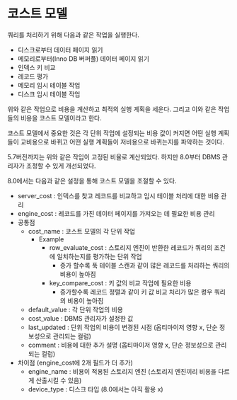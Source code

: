 # 코스트 모델

쿼리를 처리하기 위해 다음과 같은 작업을 실행한다.

* 디스크로부터 데이터 페이지 읽기
* 메모리로부터(Inno DB 버퍼풀) 데이터 페이지 읽기
* 인덱스 키 비교
* 레코드 평가
* 메모리 임시 테이블 작업
* 디스크 임시 테이블 작업

위와 같은 작업으로 비용을 계산하고 최적의 실행 계획을 세운다. 그리고 이와 같은 작업들의 비용을 코스트 모델이라고 한다.

코스트 모델에서 중요한 것은 각 단위 작업에 설정되는 비용 값이 커지면 어떤 실행 계획들이 교비용으로 바뀌고 어떤 실행 계획들이 저비용으로 바뀌는지를 파악하는 것이다.

5.7버전까지는 위와 같은 작입이 고정된 비율로 계산되었다. 하지만 8.0부터 DBMS 관리자가 조정할 수 있게 개선되었다.

8.0에서는 다음과 같은 설정을 통해 코스트 모델을 조절할 수 있다.

* server_cost : 인덱스를 찾고 레코드를 비교하고 임시 테이블 처리에 대한 비용 관리
* engine_cost : 레코드를 가진 데이터 페이지를 가져오는 데 필요한 비용 관리
* 공통점
  * cost_name : 코스트 모델의 각 단위 작업
    * Example
      * row_evaluate_cost : 스토리지 엔진이 반환한 레코드가 쿼리의 조건에 일치하는지를 평가하는 단위 작업
        * 증가 할수록 푹 테이블 스캔과 같이 많은 레코드를 처리하는 쿼리의 비용이 높아짐
      * key_compare_cost : 키 값의 비교 작업에 필요한 비용
        * 증가할수록 레코드 정렬과 같이 키 값 비교 처리가 많은 켱우 쿼리의 비용이 높아짐
  * default_value : 각 단위 작업의 비용
  * cost_value : DBMS 관리자가 설정한 값
  * last_updated : 단위 작업의 비용이 변경된 시점 (옵티마이저 영향 x, 단순 정보성으로 관리되는 컬럼)
  * comment : 비용에 대한 추가 설명 (옵티마이저 영향 x, 단순 정보성으로 관리되는 컬럼)
* 차이점 (engine_cost에 2개 필드가 더 추가)
  * engine_name : 비용이 적용된 스토리지 엔진 (스토리지 엔진끼리 비용을 다르게 산출시킬 수 있음)
  * device_type : 디스크 타입 (8.0에서는 아직 활용 x)